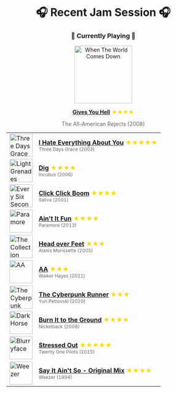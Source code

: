<div align='center'>

# 🎧 Recent Jam Session 🎧

<h3>🎵 Currently Playing 🎵</h3>

<a href="https://open.spotify.com/track/6ihL9TjfRjadfEePzXXyVF"><img src="https://i.scdn.co/image/ab67616d0000b2738f6b4035c82eb9cf42e9d8d7" width="150" height="150" alt="When The World Comes Down" /></a>

<b><a href="https://open.spotify.com/track/6ihL9TjfRjadfEePzXXyVF">Gives You Hell</a></b><span style="color: gold;"> ★★★★</span>

<span style="color: #666;">The All-American Rejects (2008)</span>

<table style='margin: 0 auto; max-width: 550px;'>
<tr>
<td width="60"><a href="https://open.spotify.com/track/0M955bMOoilikPXwKLYpoi"><img src="https://i.scdn.co/image/ab67616d0000b2735d4bd2c345c95e847b586403" width="60" height="60" alt="Three Days Grace" /></a></td>
<td><b><a href="https://open.spotify.com/track/0M955bMOoilikPXwKLYpoi">I Hate Everything About You</a></b> <span style="color: gold;"> ★★★★★</span><br><span style="font-size: 12px; color: #666;">Three Days Grace (2003)</span></td>
</tr>
<tr>
<td width="60"><a href="https://open.spotify.com/track/5wvYib82q05wiNjLElD8GJ"><img src="https://i.scdn.co/image/ab67616d0000b27358f4ef37dc0cdb68f858808d" width="60" height="60" alt="Light Grenades" /></a></td>
<td><b><a href="https://open.spotify.com/track/5wvYib82q05wiNjLElD8GJ">Dig</a></b> <span style="color: gold;"> ★★★★</span><br><span style="font-size: 12px; color: #666;">Incubus (2006)</span></td>
</tr>
<tr>
<td width="60"><a href="https://open.spotify.com/track/2CGDxXXYbkPOyRXHzQbqkT"><img src="https://i.scdn.co/image/ab67616d0000b273c72cc4087da2190116857f37" width="60" height="60" alt="Every Six Seconds" /></a></td>
<td><b><a href="https://open.spotify.com/track/2CGDxXXYbkPOyRXHzQbqkT">Click Click Boom</a></b> <span style="color: gold;"> ★★★★</span><br><span style="font-size: 12px; color: #666;">Saliva (2001)</span></td>
</tr>
<tr>
<td width="60"><a href="https://open.spotify.com/track/1j8z4TTjJ1YOdoFEDwJTQa"><img src="https://i.scdn.co/image/ab67616d0000b273532033d0d90736f661c13d35" width="60" height="60" alt="Paramore" /></a></td>
<td><b><a href="https://open.spotify.com/track/1j8z4TTjJ1YOdoFEDwJTQa">Ain't It Fun</a></b> <span style="color: gold;"> ★★★★</span><br><span style="font-size: 12px; color: #666;">Paramore (2013)</span></td>
</tr>
<tr>
<td width="60"><a href="https://open.spotify.com/track/7fWFqVCqWk6tUvN7QPtAgN"><img src="https://i.scdn.co/image/ab67616d0000b273d00e49003543a5bb5aa5b873" width="60" height="60" alt="The Collection (Standard Edition)" /></a></td>
<td><b><a href="https://open.spotify.com/track/7fWFqVCqWk6tUvN7QPtAgN">Head over Feet</a></b> <span style="color: gold;"> ★★★</span><br><span style="font-size: 12px; color: #666;">Alanis Morissette (2005)</span></td>
</tr>
<tr>
<td width="60"><a href="https://open.spotify.com/track/77oKig47u34qCCFWKMfu1e"><img src="https://i.scdn.co/image/ab67616d0000b2732b46b5b241079360e6951405" width="60" height="60" alt="AA" /></a></td>
<td><b><a href="https://open.spotify.com/track/77oKig47u34qCCFWKMfu1e">AA</a></b> <span style="color: gold;"> ★★★</span><br><span style="font-size: 12px; color: #666;">Walker Hayes (2021)</span></td>
</tr>
<tr>
<td width="60"><a href="https://open.spotify.com/track/3PCZ88CCy8DWVIS0QIsAan"><img src="https://i.scdn.co/image/ab67616d0000b273cb91b5b8f9640caf6602e4f3" width="60" height="60" alt="The Cyberpunk" /></a></td>
<td><b><a href="https://open.spotify.com/track/3PCZ88CCy8DWVIS0QIsAan">The Cyberpunk Runner</a></b> <span style="color: gold;"> ★★★</span><br><span style="font-size: 12px; color: #666;">Yuri Petrovski (2020)</span></td>
</tr>
<tr>
<td width="60"><a href="https://open.spotify.com/track/1jq28NGw6wdtFKx8MBPy6C"><img src="https://i.scdn.co/image/ab67616d0000b273f74baf63e915712df348e647" width="60" height="60" alt="Dark Horse" /></a></td>
<td><b><a href="https://open.spotify.com/track/1jq28NGw6wdtFKx8MBPy6C">Burn It to the Ground</a></b> <span style="color: gold;"> ★★★★</span><br><span style="font-size: 12px; color: #666;">Nickelback (2008)</span></td>
</tr>
<tr>
<td width="60"><a href="https://open.spotify.com/track/3CRDbSIZ4r5MsZ0YwxuEkn"><img src="https://i.scdn.co/image/ab67616d0000b2732df0d98a423025032d0db1f7" width="60" height="60" alt="Blurryface" /></a></td>
<td><b><a href="https://open.spotify.com/track/3CRDbSIZ4r5MsZ0YwxuEkn">Stressed Out</a></b> <span style="color: gold;"> ★★★★★</span><br><span style="font-size: 12px; color: #666;">Twenty One Pilots (2015)</span></td>
</tr>
<tr>
<td width="60"><a href="https://open.spotify.com/track/6VoIBz0VhCyz7OdEoRYDiA"><img src="https://i.scdn.co/image/ab67616d0000b273345536847e60f622ee0eae96" width="60" height="60" alt="Weezer" /></a></td>
<td><b><a href="https://open.spotify.com/track/6VoIBz0VhCyz7OdEoRYDiA">Say It Ain't So - Original Mix</a></b> <span style="color: gold;"> ★★★★</span><br><span style="font-size: 12px; color: #666;">Weezer (1994)</span></td>
</tr>
</table>
</div>

